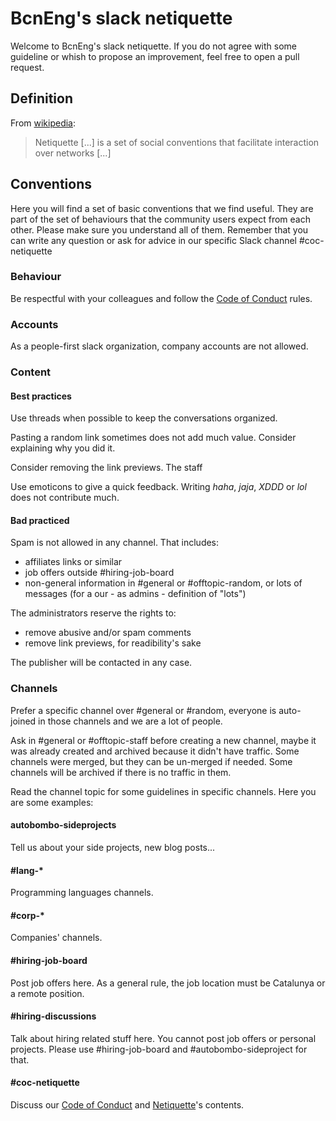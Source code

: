 # BcnEng's slack netiquette

Welcome to BcnEng's slack netiquette. If you do not agree with some guideline or whish to propose an improvement, feel free to open a pull request.

## Definition

From [wikipedia](https://en.wikipedia.org/wiki/Etiquette_in_technology#Netiquette):

> Netiquette [...] is a set of social conventions that facilitate interaction over networks [...]

## Conventions

Here you will find a set of basic conventions that we find useful. They are part of the set of behaviours that the community users expect from each other. Please make sure you understand all of them. Remember that you can write any question or ask for advice in our specific Slack channel #coc-netiquette

### Behaviour

Be respectful with your colleagues and follow the [Code of Conduct](../coc/README.md) rules.

### Accounts

As a people-first slack organization, company accounts are not allowed.

### Content

#### Best practices

Use threads when possible to keep the conversations organized.

Pasting a random link sometimes does not add much value. Consider explaining why you did it.

Consider removing the link previews. The staff 

Use emoticons to give a quick feedback. Writing _haha_, _jaja_, _XDDD_ or _lol_ does not contribute much.

#### Bad practiced

Spam is not allowed in any channel. That includes:
- affiliates links or similar
- job offers outside #hiring-job-board
- non-general information in #general or #offtopic-random, or lots of messages (for a our - as admins - definition of "lots")

The administrators reserve the rights to:
- remove abusive and/or spam comments
- remove link previews, for readibility's sake

The publisher will be contacted in any case.

### Channels

Prefer a specific channel over #general or #random, everyone is auto-joined in those channels and we are a lot of people.

Ask in #general or #offtopic-staff before creating a new channel, maybe it was already created and archived because it didn't have traffic. Some channels were merged, but they can be un-merged if needed. Some channels will be archived if there is no traffic in them.

Read the channel topic for some guidelines in specific channels. Here you are some examples:

#### autobombo-sideprojects

Tell us about your side projects, new blog posts...

#### #lang-*

Programming languages channels.

#### #corp-*

Companies' channels.

#### #hiring-job-board

Post job offers here. As a general rule, the job location must be Catalunya or a remote position.

#### #hiring-discussions

Talk about hiring related stuff here. You cannot post job offers or personal projects. Please use #hiring-job-board and #autobombo-sideproject for that.

#### #coc-netiquette

Discuss our [Code of Conduct](../coc/README.md) and [Netiquette](#bcnengs-slack-netiquette)'s contents.
